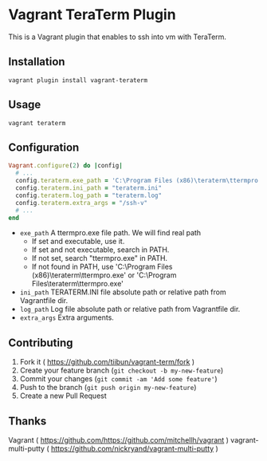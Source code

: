 # Vagrant TeraTerm Plugin

This is a Vagrant plugin that enables to ssh into vm with TeraTerm.

## Installation

```
vagrant plugin install vagrant-teraterm
```

## Usage

```
vagrant teraterm
```

## Configuration

```ruby
Vagrant.configure(2) do |config|
  # ...
  config.teraterm.exe_path = 'C:\Program Files (x86)\teraterm\ttermpro.exe'
  config.teraterm.ini_path = "teraterm.ini"
  config.teraterm.log_path = "teraterm.log"
  config.teraterm.extra_args = "/ssh-v"
  # ...
end
```

* ```exe_path``` A ttermpro.exe file path. We will find real path
  * If set and executable, use it.
  * If set and not executable, search in PATH.
  * If not set, search "ttermpro.exe" in PATH.
  * If not found in PATH, use 'C:\Program Files (x86)\teraterm\ttermpro.exe'
 or 'C:\Program Files\teraterm\ttermpro.exe'
* ```ini_path``` TERATERM.INI file absolute path or relative path from Vagrantfile dir.
* ```log_path``` Log file absolute path or relative path from Vagrantfile dir.
* ```extra_args``` Extra arguments.




## Contributing

1. Fork it ( https://github.com/tiibun/vagrant-term/fork )
2. Create your feature branch (`git checkout -b my-new-feature`)
3. Commit your changes (`git commit -am 'Add some feature'`)
4. Push to the branch (`git push origin my-new-feature`)
5. Create a new Pull Request

## Thanks

Vagrant ( https://github.com/https://github.com/mitchellh/vagrant )
vagrant-multi-putty ( https://github.com/nickryand/vagrant-multi-putty )
